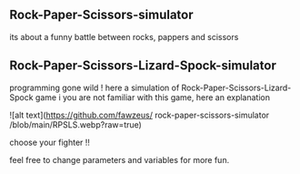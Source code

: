 ## Rock-Paper-Scissors-simulator

its about a funny battle between rocks, pappers and scissors

## Rock-Paper-Scissors-Lizard-Spock-simulator

programming gone wild !
here a simulation of Rock-Paper-Scissors-Lizard-Spock game
i you are not familiar with this game, here an explanation

![alt text](https://github.com/fawzeus/ rock-paper-scissors-simulator
/blob/main/RPSLS.webp?raw=true)

choose your fighter !!

feel free to change parameters and variables for more fun.
